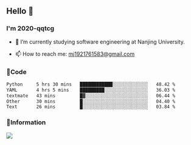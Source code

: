 ## Hello 👋


### I'm 2020-qqtcg

- 🔭 I’m currently studying software engineering at Nanjing University. 
<!-- - 🌱 I’m currently learning MLsys and -->
<!-- - 👯 I’m looking to collaborate on ... -->
<!-- - 🤔 I’m looking for help with ... -->
<!-- - 💬 Ask me about ... -->
- 📫 How to reach me: mj1921761583@gmail.com
<!-- - 😄 Pronouns: ... -->
<!-- - ⚡ Fun fact: ... -->

### 🌱Code
<!--START_SECTION:waka-->

```txt
Python     5 hrs 30 mins   ████████████░░░░░░░░░░░░░   48.42 %
YAML       4 hrs 5 mins    █████████░░░░░░░░░░░░░░░░   36.03 %
textmate   43 mins         █▓░░░░░░░░░░░░░░░░░░░░░░░   06.44 %
Other      30 mins         █░░░░░░░░░░░░░░░░░░░░░░░░   04.40 %
Text       26 mins         █░░░░░░░░░░░░░░░░░░░░░░░░   03.84 %
```

<!--END_SECTION:waka-->

### 💬Information
![](https://github-readme-stats.vercel.app/api?username=2020-qqtcg&theme=buefy&hide_border=false)


<!-- <div align="center"> <img src="https://github-readme-activity-graph.vercel.app/graph?username=2020-qqtcg&theme=minimal" /> </div> -->


